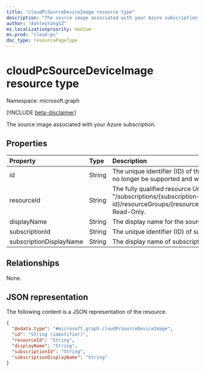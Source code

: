 ```yaml
---
title: "cloudPcSourceDeviceImage resource type"
description: "The source image associated with your Azure subscription. "
author: "AshleyYangSZ"
ms.localizationpriority: medium
ms.prod: "cloud-pc"
doc_type: resourcePageType
---
```


# cloudPcSourceDeviceImage resource type

Namespace: microsoft.graph

[!INCLUDE [beta-disclaimer](../../includes/beta-disclaimer.md)]

The source image associated with your Azure subscription.

## Properties

|Property|Type|Description|
|:---|:---|:---|
|id|String|The unique identifier (ID) of the source image. (Starting from January 31, 2024, this property will no longer be supported and will be marked as deprecated. Use resourceId instead.)|
|resourceId|String| The fully qualified resource Unique Identifier (ID) of the source image in Azure. The format is "/subscriptions/{subscription-id}/resourceGroups/{resourceGroupName}/providers/Microsoft.Compute/images/{imageName}". Read-Only.|
|displayName|String|The display name for the source image. Read-Only.|
|subscriptionId|String|The unique identifier (ID) of subscription that hosts the source image. Read-Only.|
|subscriptionDisplayName|String|The display name of subscription that hosts the source image. Read-Only.|

## Relationships

None.

## JSON representation

The following content is a JSON representation of the resource.
<!-- {
  "blockType": "resource",
  "@odata.type": "microsoft.graph.cloudPcSourceDeviceImage"
}
-->

``` json
{
  "@odata.type": "#microsoft.graph.cloudPcSourceDeviceImage",
  "id": "String (identifier)",
  "resourceId": "String",
  "displayName": "String",
  "subscriptionId": "String",
  "subscriptionDisplayName": "String"
}
```
